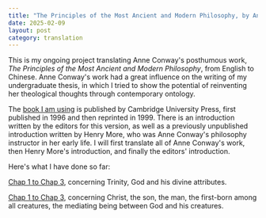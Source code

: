 ```yaml
---
title: "The Principles of the Most Ancient and Modern Philosophy, by Anne Conway"
date: 2025-02-09
layout: post
category: translation
---
```


This is my ongoing project translating Anne Conway's posthumous work, *The Principles of the Most Ancient and Modern Philosophy*, from English to Chinese. Anne Conway's work had a great influence on the writing of my undergraduate thesis, in which I tried to show the potential of reinventing her theological thoughts through contemporary ontology. 

The [book I am using](https://mooneater0912.github.io/files/Anne_Conway_Principles/Original_text.pdf) is published by Cambridge University Press, first published in 1996 and then reprinted in 1999. There is an introduction written by the editors for this version, as well as a previously unpublished introduction written by Henry More, who was Anne Conway's philosophy instructor in her early life. I will first translate all of Anne Conway's work, then Henry More's introduction, and finally the editors' introduction.

Here's what I have done so far:

[Chap 1 to Chap 3](https://mooneater0912.github.io/files/Anne_Conway_Principles/Chap1_3.pdf), concerning Trinity, God and his divine attributes.

[Chap 1 to Chap 3](https://mooneater0912.github.io/files/Anne_Conway_Principles/Chap4_5.pdf), concerning Christ, the son, the man, the first-born among all creatures, the mediating being between God and his creatures.